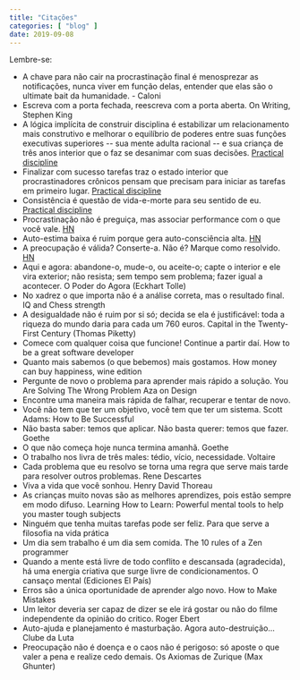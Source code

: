 ```yaml
---
title: "Citações"
categories: [ "blog" ]
date: 2019-09-08
---
```

Lembre-se:

 - A chave para não cair na procrastinação final é menosprezar as notificações, nunca viver em função delas, entender que elas são o ultimate bait da humanidade. - Caloni
 - Escreva com a porta fechada, reescreva com a porta aberta. On Writing, Stephen King
 - A lógica implícita de construir disciplina é estabilizar um relacionamento mais construtivo e melhorar o equilíbrio de poderes entre suas funções executivas superiores -- sua mente adulta racional -- e sua criança de três anos interior que o faz se desanimar com suas decisões. [Practical discipline](http://www.wisdomination.com/practical-discipline/)
 - Finalizar com sucesso tarefas traz o estado interior que procrastinadores crônicos pensam que precisam para iniciar as tarefas em primeiro lugar. [Practical discipline](http://www.wisdomination.com/practical-discipline/)
 - Consistência é questão de vida-e-morte para seu sentido de eu. [Practical discipline](http://www.wisdomination.com/practical-discipline/)
 - Procrastinação não é preguiça, mas associar performance com o que você vale. [HN](https://news.ycombinator.com/item?id=5378462)
 - Auto-estima baixa é ruim porque gera auto-consciência alta. [HN](https://news.ycombinator.com/item?id=2462040)
 - A preocupação é válida? Conserte-a. Não é? Marque como resolvido. [HN](https://news.ycombinator.com/item?id=509283)
 - Aqui e agora: abandone-o, mude-o, ou aceite-o; capte o interior e ele vira exterior; não resista; sem tempo sem problema; fazer igual a acontecer. O Poder do Agora (Eckhart Tolle)
 - No xadrez o que importa não é a análise correta, mas o resultado final. IQ and Chess strength
 - A desigualdade não é ruim por si só; decida se ela é justificável: toda a riqueza do mundo daria para cada um 760 euros. Capital in the Twenty-First Century (Thomas Piketty)
 - Comece com qualquer coisa que funcione! Continue a partir daí. How to be a great software developer
 - Quanto mais sabemos (o que bebemos) mais gostamos. How money can buy happiness, wine edition
 - Pergunte de novo o problema para aprender mais rápido a solução. You Are Solving The Wrong Problem Aza on Design
 - Encontre uma maneira mais rápida de falhar, recuperar e tentar de novo.
 - Você não tem que ter um objetivo, você tem que ter um sistema. Scott Adams: How to Be Successful
 - Não basta saber: temos que aplicar. Não basta querer: temos que fazer. Goethe
 - O que não começa hoje nunca termina amanhã. Goethe
 - O trabalho nos livra de três males: tédio, vício, necessidade. Voltaire
 - Cada problema que eu resolvo se torna uma regra que serve mais tarde para resolver outros problemas. Rene Descartes
 - Viva a vida que você sonhou. Henry David Thoreau
 - As crianças muito novas são as melhores aprendizes, pois estão sempre em modo difuso. Learning How to Learn: Powerful mental tools to help you master tough subjects
 - Ninguém que tenha muitas tarefas pode ser feliz. Para que serve a filosofia na vida prática
 - Um dia sem trabalho é um dia sem comida. The 10 rules of a Zen programmer
 - Quando a mente está livre de todo conflito e descansada (agradecida), há uma energia criativa que surge livre de condicionamentos. O cansaço mental (Ediciones El País)
 - Erros são a única oportunidade de aprender algo novo. How to Make Mistakes
 - Um leitor deveria ser capaz de dizer se ele irá gostar ou não do filme independente da opinião do critico. Roger Ebert
 - Auto-ajuda e planejamento é masturbação. Agora auto-destruição... Clube da Luta
 - Preocupação não é doença e o caos não é perigoso: só aposte o que valer a pena e realize cedo demais. Os Axiomas de Zurique (Max Ghunter)

